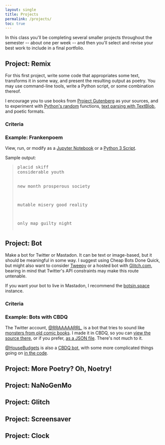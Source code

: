 ```yaml
---
layout: single
title: Projects
permalink: /projects/
toc: true
---
```


In this class you'll be completing several smaller projects throughout the semester -- about one per week -- and then you'll select and revise your best work to include in a final portfolio.

## Project: Remix
For this first project, write some code that appropriates some text, transforms it in some way, and present the resulting output as poetry. You may use command-line tools, write a Python script, or some combination thereof.

I encourage you to use books from [Project Gutenberg](http://www.gutenberg.org) as your sources, and to experiment with [Python's random](https://www.pythonforbeginners.com/random/how-to-use-the-random-module-in-python) functions, [text parsing with TextBlob](https://textblob.readthedocs.io/), and poetic formats.

### Criteria


### Example: Frankenpoem

View, run, or modify as a [Jupyter Notebook](https://github.com/zachwhalen/creativecoding/blob/master/examples/Franken%20Poetry.ipynb) or a [Python 3 Script](https://github.com/zachwhalen/creativecoding/blob/master/examples/frankenpoetry.py).

Sample output:

<blockquote><pre>placid skiff
considerable youth

new month
prosperous society

mutable misery
good reality

only map
guilty night
</pre></blockquote>

## Project: Bot
Make a bot for Twitter or Mastadon. It can be text or image-based, but it should be meaningful in some way. I suggest using Cheap Bots Done Quick, but might also want to consider [Tweepy](http://www.tweepy.org/) or a hosted bot with [Glitch.com](http://www.glitch.com), bearing in mind that Twitter's API constraints may make this route untenable.

If you want your bot to live in Mastadon, I recommend the [botsin.space](http://botsin.space) instance.

### Criteria

### Example: Bots with CBDQ

The Twitter account, [@RRAAAAARRL](http://www.twitter.com/RRAAAAARRL), is a bot that tries to sound like [monsters from old comic books](http://comicbookplus.com/?dlid=12518). I made it in CBDQ, so you can [view the source there](https://cheapbotsdonequick.com/source/RRAAAAARRL), or if you prefer, [as a JSON file](https://github.com/zachwhalen/creativecoding/blob/master/examples/rraaaaarrl.json). There's not much to it.

[@HouseBudgets](http://www.twitter.com/housebudgets) is also a [CBDQ bot](https://cheapbotsdonequick.com/source/HouseBudgets), with some more complicated things going on [in the code](https://github.com/zachwhalen/creativecoding/blob/master/examples/housebudgets.json).

## Project: More Poetry? Oh, Noetry!



## Project: NaNoGenMo

## Project: Glitch  

## Project: Screensaver

## Project: Clock

